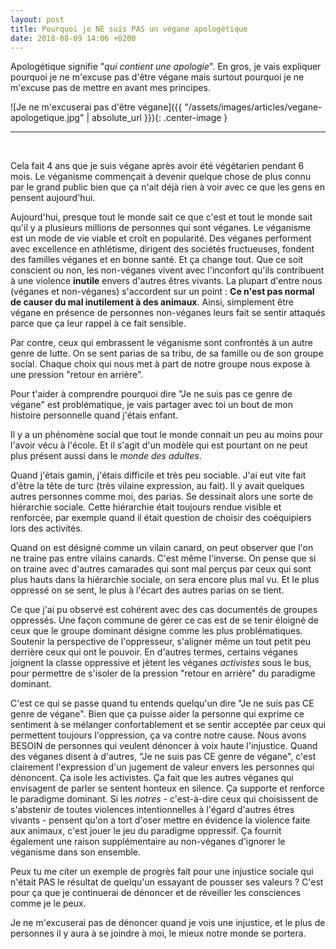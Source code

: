 ```yaml
---
layout: post
title: Pourquoi je NE suis PAS un végane apologétique
date: 2018-08-09 14:06 +0200
---
```


Apologétique signifie "_qui contient une apologie_". En gros, je vais expliquer
pourquoi je ne m'excuse pas d'être végane mais surtout pourquoi je ne m'excuse
pas de mettre en avant mes principes.

![Je ne m'excuserai pas d'être végane]({{ "/assets/images/articles/vegane-apologetique.jpg" | absolute_url }}){: .center-image }

---

<br>

Cela fait 4 ans que je suis végane après avoir été végétarien pendant 6 mois.
Le véganisme commençait à devenir quelque chose de plus connu par le grand
public bien que ça n'ait déjà rien à voir avec ce que les gens en pensent
aujourd'hui. 

Aujourd'hui, presque tout le monde sait ce que c'est et tout le monde sait
qu'il y a plusieurs millions de personnes qui sont véganes. Le véganisme est
un mode de vie viable et croît en popularité. Des véganes performent avec
excellence en athlétisme, dirigent des sociétés fructueuses, fondent des
familles véganes et en bonne santé. Et ça change tout. Que ce soit conscient
ou non, les non-véganes vivent avec l'inconfort qu'ils contribuent à une
violence **inutile** envers d'autres êtres vivants. La plupart d'entre nous
(véganes et non-véganes) s'accordent sur un point : **Ce n'est pas normal de
causer du mal inutilement à des animaux**. Ainsi, simplement être végane en
présence de personnes non-véganes leurs fait se sentir attaqués parce que ça
leur rappel à ce fait sensible.

Par contre, ceux qui embrassent le véganisme sont confrontés à un autre genre
de lutte. On se sent parias de sa tribu, de sa famille ou de son groupe
social. Chaque choix qui nous met à part de notre groupe nous expose à une
pression "retour en arrière".

Pour t'aider à comprendre pourquoi dire "Je ne suis pas ce genre de végane" est
problématique, je vais partager avec toi un bout de mon histoire personnelle
quand j'étais enfant.

Il y a un phénomène social que tout le monde connait un peu au moins pour
l'avoir vécu à l'école. Et il s'agit d'un modèle qui est pourtant on ne peut
plus présent aussi dans le _monde des adultes_.

Quand j'étais gamin, j'étais difficile et très peu sociable. J'ai eut vite fait
d'être la tête de turc (très vilaine expression, au fait). Il y avait quelques
autres personnes comme moi, des parias. Se dessinait alors une sorte de
hiérarchie sociale. Cette hiérarchie était toujours rendue visible et renforcée,
par exemple quand il était question de choisir des coéquipiers lors des
activités.

Quand on est désigné comme un vilain canard, on peut observer que l'on ne traine
pas entre vilains canards. C'est même l'inverse. On pense que si on traine avec
d'autres camarades qui sont mal perçus par ceux qui sont plus hauts dans la
hiérarchie sociale, on sera encore plus mal vu. Et le plus oppressé on se sent,
le plus à l'écart des autres parias on se tient.

Ce que j'ai pu observé est cohérent avec des cas documentés de groupes
oppressés. Une façon commune de gérer ce cas est de se tenir éloigné de ceux que
le groupe dominant désigne comme les plus problématiques. Soutenir la
perspective de l'oppresseur, s'aligner même un tout petit peu derrière ceux qui
ont le pouvoir. En d'autres termes, certains véganes joignent la classe
oppressive et jètent les véganes _activistes_ sous le bus, pour permettre de
s'isoler de la pression "retour en arrière" du paradigme dominant.

C'est ce qui se passe quand tu entends quelqu'un dire "Je ne suis pas CE genre
de végane". Bien que ça puisse aider la personne qui exprime ce sentiment à se
mélanger confortablement et se sentir acceptée par ceux qui permettent toujours
l'oppression, ça va contre notre cause. Nous avons BESOIN de personnes qui
veulent dénoncer à voix haute l'injustice. Quand des véganes disent à d'autres,
"Je ne suis pas CE genre de végane", c'est clairement l'expression d'un jugement
de valeur envers les personnes qui dénoncent. Ça isole les activistes. Ça fait
que les autres véganes qui envisagent de parler se sentent honteux en silence.
Ça supporte et renforce le paradigme dominant. Si les _notres_ - c'est-à-dire
ceux qui choisissent de s'abstenir de toutes violences intentionnelles à l'égard
d'autres êtres vivants - pensent qu'on a tort d'oser mettre en évidence la
violence faite aux animaux, c'est jouer le jeu du paradigme oppressif. Ça
fournit également une raison supplémentaire au non-véganes d'ignorer le
véganisme dans son ensemble.

Peux tu me citer un exemple de progrès fait pour une injustice sociale qui
n'était PAS le résultat de quelqu'un essayant de pousser ses valeurs ? C'est
pour ça que je continuerai de dénoncer et de réveiller les consciences comme je
le peux.

Je ne m'excuserai pas de dénoncer quand je vois une injustice, et le plus de
personnes il y aura à se joindre à moi, le mieux notre monde se portera.


